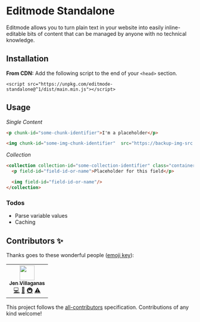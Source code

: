 # Editmode Standalone

Editmode allows you to turn plain text in your website into easily inline-editable bits of content that can be managed by anyone with no technical knowledge.

## Installation
**From CDN:** Add the following script to the end of your `<head>` section.
```
<script src="https://unpkg.com/editmode-standalone@^1/dist/main.min.js"></script>
```


## Usage

*Single Content*
```HTML
<p chunk-id="some-chunk-identifier">I'm a placeholder</p>

<img chunk-id="some-img-chunk-identifier"  src="https://backup-img-src.png"/>
```

*Collection*
```HTML
<collection collection-id="some-collection-identifier" class="container-class" itemClass="classForEachItems">
  <p field-id="field-id-or-name">Placeholder for this field</p>

  <img field-id="field-id-or-name"/>
</collection>
```


### Todos
- Parse variable values
- Caching



## Contributors ✨

Thanks goes to these wonderful people ([emoji key](https://allcontributors.org/docs/en/emoji-key)):

<!-- ALL-CONTRIBUTORS-LIST:START - Do not remove or modify this section -->
<!-- prettier-ignore-start -->
<!-- markdownlint-disable -->
<table>
  <tr>
    <td align="center"><a href="https://github.com/puuripurii"><img src="https://avatars.githubusercontent.com/u/26903002?v=4?s=40" width="40px;" alt=""/><br /><sub><b>Jen Villaganas </b></sub></a><br /><a href="https://github.com/Editmodelabs/editmode-standalone/commits?author=puuripurii" title="Code">💻</a> <a href="https://github.com/Editmodelabs/editmode-standalone/commits?author=puuripurii" title="Documentation">📖</a> <a href="#infra-puuripurii" title="Infrastructure (Hosting, Build-Tools, etc)">🚇</a> <a href="https://github.com/Editmodelabs/editmode-standalone/commits?author=puuripurii" title="Tests">⚠️</a></td>
  </tr>
</table>

<!-- markdownlint-restore -->
<!-- prettier-ignore-end -->

<!-- ALL-CONTRIBUTORS-LIST:END -->

This project follows the [all-contributors](https://github.com/all-contributors/all-contributors) specification. Contributions of any kind welcome!